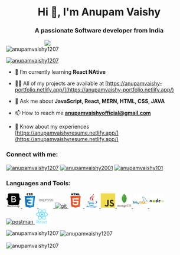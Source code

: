 <h1 align="center">Hi 👋, I'm Anupam Vaishy</h1>
<h3 align="center">A passionate Software developer from India</h3>
<img align="right" ali="coding" width="400" src="https://www.bing.com/images/search?view=detailV2&ccid=zTf6ScmD&id=6D504FF33A0968CBE6409CD601A45BAB9573885D&thid=OIP.zTf6ScmDrJBd8AFv1bai7gHaFj&mediaurl=https%3a%2f%2fmedia1.tenor.com%2fimages%2fcd37fa49c983ac905df0016fd5b6a2ee%2ftenor.gif%3fitemid%3d13165216&exph=480&expw=640&q=animated+coding+gif+image&simid=608031502618266860&FORM=IRPRST&ck=E0967AD7F6ED5CE7DA7A1D0062A32F12&selectedIndex=23&ajaxhist=0&ajaxserp=0">

<p align="left"> <img src="https://komarev.com/ghpvc/?username=anupamvaishy1207&label=Profile%20views&color=0e75b6&style=flat" alt="anupamvaishy1207" /> </p>

<p align="left"> <a href="https://twitter.com/anupamvaishy1207" target="blank"><img src="https://img.shields.io/twitter/follow/anupamvaishy1207?logo=twitter&style=for-the-badge" alt="anupamvaishy1207" /></a> </p>

- 🌱 I’m currently learning **React NAtive**

- 👨‍💻 All of my projects are available at [https://anupamvaishy-portfolio.netlify.app/](https://anupamvaishy-portfolio.netlify.app/)

- 💬 Ask me about **JavaScript, React, MERN, HTML, CSS, JAVA**

- 📫 How to reach me **anupamvaishyofficial@gmail.com**

- 📄 Know about my experiences [https://anupamvaishyresume.netlify.app/](https://anupamvaishyresume.netlify.app/)

<h3 align="left">Connect with me:</h3>
<p align="left">
<a href="https://twitter.com/anupamvaishy1207" target="blank"><img align="center" src="https://raw.githubusercontent.com/rahuldkjain/github-profile-readme-generator/master/src/images/icons/Social/twitter.svg" alt="anupamvaishy1207" height="30" width="40" /></a>
<a href="https://linkedin.com/in/anupamvaishy2001" target="blank"><img align="center" src="https://raw.githubusercontent.com/rahuldkjain/github-profile-readme-generator/master/src/images/icons/Social/linked-in-alt.svg" alt="anupamvaishy2001" height="30" width="40" /></a>
<a href="https://instagram.com/anupamvaishy101" target="blank"><img align="center" src="https://raw.githubusercontent.com/rahuldkjain/github-profile-readme-generator/master/src/images/icons/Social/instagram.svg" alt="anupamvaishy101" height="30" width="40" /></a>
</p>

<h3 align="left">Languages and Tools:</h3>
<p align="left"> <a href="https://getbootstrap.com" target="_blank" rel="noreferrer"> <img src="https://raw.githubusercontent.com/devicons/devicon/master/icons/bootstrap/bootstrap-plain-wordmark.svg" alt="bootstrap" width="40" height="40"/> </a> <a href="https://www.w3schools.com/css/" target="_blank" rel="noreferrer"> <img src="https://raw.githubusercontent.com/devicons/devicon/master/icons/css3/css3-original-wordmark.svg" alt="css3" width="40" height="40"/> </a> <a href="https://expressjs.com" target="_blank" rel="noreferrer"> <img src="https://raw.githubusercontent.com/devicons/devicon/master/icons/express/express-original-wordmark.svg" alt="express" width="40" height="40"/> </a> <a href="https://git-scm.com/" target="_blank" rel="noreferrer"> <img src="https://www.vectorlogo.zone/logos/git-scm/git-scm-icon.svg" alt="git" width="40" height="40"/> </a> <a href="https://www.w3.org/html/" target="_blank" rel="noreferrer"> <img src="https://raw.githubusercontent.com/devicons/devicon/master/icons/html5/html5-original-wordmark.svg" alt="html5" width="40" height="40"/> </a> <a href="https://www.java.com" target="_blank" rel="noreferrer"> <img src="https://raw.githubusercontent.com/devicons/devicon/master/icons/java/java-original.svg" alt="java" width="40" height="40"/> </a> <a href="https://developer.mozilla.org/en-US/docs/Web/JavaScript" target="_blank" rel="noreferrer"> <img src="https://raw.githubusercontent.com/devicons/devicon/master/icons/javascript/javascript-original.svg" alt="javascript" width="40" height="40"/> </a> <a href="https://www.mongodb.com/" target="_blank" rel="noreferrer"> <img src="https://raw.githubusercontent.com/devicons/devicon/master/icons/mongodb/mongodb-original-wordmark.svg" alt="mongodb" width="40" height="40"/> </a> <a href="https://www.mysql.com/" target="_blank" rel="noreferrer"> <img src="https://raw.githubusercontent.com/devicons/devicon/master/icons/mysql/mysql-original-wordmark.svg" alt="mysql" width="40" height="40"/> </a> <a href="https://nodejs.org" target="_blank" rel="noreferrer"> <img src="https://raw.githubusercontent.com/devicons/devicon/master/icons/nodejs/nodejs-original-wordmark.svg" alt="nodejs" width="40" height="40"/> </a> <a href="https://postman.com" target="_blank" rel="noreferrer"> <img src="https://www.vectorlogo.zone/logos/getpostman/getpostman-icon.svg" alt="postman" width="40" height="40"/> </a> <a href="https://reactjs.org/" target="_blank" rel="noreferrer"> <img src="https://raw.githubusercontent.com/devicons/devicon/master/icons/react/react-original-wordmark.svg" alt="react" width="40" height="40"/> </a> </p>

<p><img align="left" src="https://github-readme-stats.vercel.app/api/top-langs?username=anupamvaishy1207&show_icons=true&locale=en&layout=compact" alt="anupamvaishy1207" /></p>

<p>&nbsp;<img align="center" src="https://github-readme-stats.vercel.app/api?username=anupamvaishy1207&show_icons=true&locale=en" alt="anupamvaishy1207" /></p>

<p><img align="center" src="https://github-readme-streak-stats.herokuapp.com/?user=anupamvaishy1207&" alt="anupamvaishy1207" /></p>

